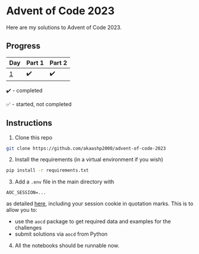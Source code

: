 # Advent of Code 2023
Here are my solutions to Advent of Code 2023.

## Progress

|Day   |Part 1   |Part 2   |
|---|---|---|
|[1](https://adventofcode.com/2023/day/1)   |:heavy_check_mark:   |:heavy_check_mark:   |

:heavy_check_mark: - completed

:white_check_mark: - started, not completed

## Instructions

1. Clone this repo
```bash
git clone https://github.com/akaashp2000/advent-of-code-2023
```
2. Install the requirements (in a virtual environment if you wish)
```bash
pip install -r requirements.txt
```
3. Add a `.env` file in the main directory with 

`AOC_SESSION=...`

as detailed [here](https://github.com/wimglenn/advent-of-code-wim/issues/1), including your session cookie in quotation marks.
This is to allow you to:
* use the `aocd` package to get required data and examples for the challenges
* submit solutions via `aocd` from Python

4. All the notebooks should be runnable now.
